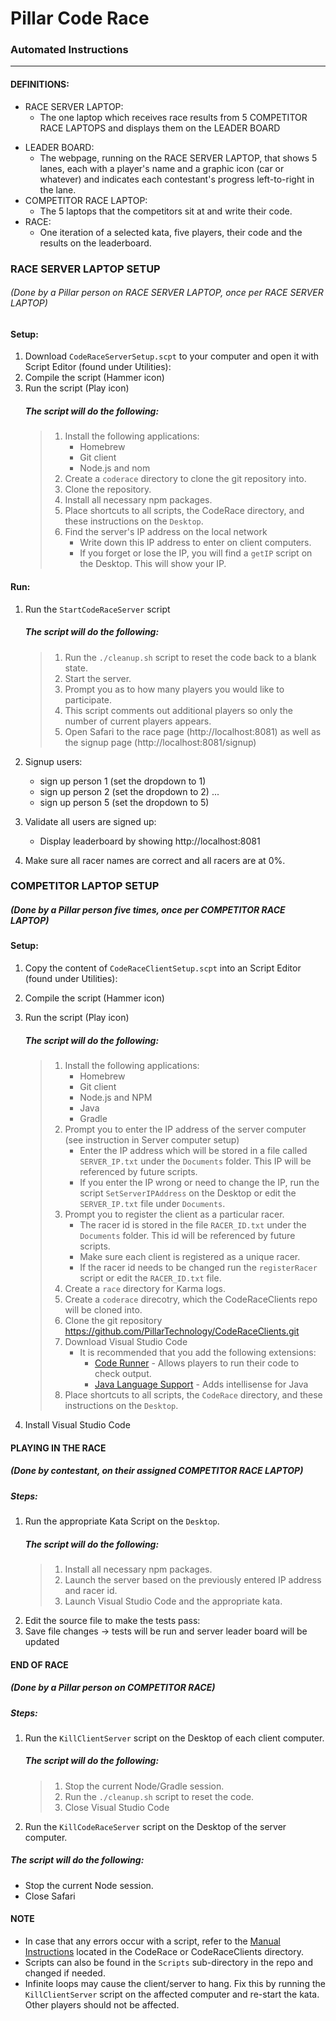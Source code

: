 # Pillar Code Race
### Automated Instructions
-----

#### DEFINITIONS:
   * RACE SERVER LAPTOP: 
      - The one laptop which receives race results from 5 COMPETITOR RACE LAPTOPS and displays them on the LEADER BOARD
   - LEADER BOARD: 
      - The webpage, running on the RACE SERVER LAPTOP, that shows 5 lanes, each with a player's name and a graphic icon (car or whatever) and indicates each contestant's progress left-to-right in the lane.
   - COMPETITOR RACE LAPTOP: 
      - The 5 laptops that the competitors sit at and write their code.
   - RACE: 
      - One iteration of a selected kata, five players, their code and the results on the leaderboard.



### RACE SERVER LAPTOP SETUP
###### (Done by a Pillar person on RACE SERVER LAPTOP, once per RACE SERVER LAPTOP)

#### Setup:
1. Download `CodeRaceServerSetup.scpt` to your computer and open it with Script Editor (found under Utilities):
2. Compile the script (Hammer icon)
3. Run the script (Play icon)
   ##### The script will do the following: 
      >1. Install the following applications:
      >    * Homebrew
      >    * Git client
      >    * Node.js and nom
      >2. Create a `coderace` directory to clone the git repository into.
      >3. Clone the repository.
      >4. Install all necessary npm packages.
      >5. Place shortcuts to all scripts, the CodeRace directory, and these instructions on the `Desktop`.
      >6. Find the server's IP address on the local network
      >    * Write down this IP address to enter on client computers.
      >    * If you forget or lose the IP, you will find a `getIP` script on the Desktop.  This will show your IP.
        
#### Run:
1. Run the `StartCodeRaceServer` script
   ##### The script will do the following:
      >1. Run the `./cleanup.sh` script to reset the code back to a blank state.
      >2. Start the server.
      >3. Prompt you as to how many players you would like to participate.
      >4. This script comments out additional players so only the number of current players appears.
      >5. Open Safari to the race page (http://localhost:8081) as well as the signup page (http://localhost:8081/signup)
    
 2. Signup users:
    * sign up person 1 (set the dropdown to 1)
    * sign up person 2 (set the dropdown to 2)
      ...
    * sign up person 5 (set the dropdown to 5)
 3. Validate all users are signed up:
    * Display leaderboard by showing http://localhost:8081
    
 4. Make sure all racer names are correct and all racers are at 0%.

### COMPETITOR LAPTOP SETUP
##### (Done by a Pillar person five times, once per COMPETITOR RACE LAPTOP)

#### Setup:
1. Copy the content of `CodeRaceClientSetup.scpt` into an Script Editor (found under Utilities):
2. Compile the script (Hammer icon)
3. Run the script (Play icon)
   ##### The script will do the following: 
   >1. Install the following applications:
   >    * Homebrew
   >    * Git client
   >    * Node.js and NPM
   >    * Java
   >    * Gradle
   >2. Prompt you to enter the IP address of the server computer (see instruction in Server computer setup)
   >    * Enter the IP address which will be stored in a file called `SERVER_IP.txt` under the `Documents` folder.  This IP    will be referenced by future scripts.
   >    * If you enter the IP wrong or need to change the IP, run the script `SetServerIPAddress` on the Desktop or edit the `SERVER_IP.txt` file under `Documents`.
   >3. Prompt you to register the client as a particular racer.
   >    * The racer id is stored in the file `RACER_ID.txt` under the `Documents` folder.  This id will be referenced by future scripts.
   >    * Make sure each client is registered as a unique racer.
   >    * If the racer id needs to be changed run the `registerRacer` script or edit the `RACER_ID.txt` file.
   >4. Create a `race` directory for Karma logs.
   >5. Create a `coderace` direcotry, which the CodeRaceClients repo will be cloned into.
   >6. Clone the git repository https://github.com/PillarTechnology/CodeRaceClients.git
   >7. Download Visual Studio Code
   >    * It is recommended that you add the following extensions:
   >       * [Code Runner](https://marketplace.visualstudio.com/items?itemName=formulahendry.code-runner "Code Runner") - Allows players to run their code to check output.
   >       * [Java Language Support](https://marketplace.visualstudio.com/items?itemName=georgewfraser.vscode-javac "Java Language Support") - Adds intellisense for Java
   >8. Place shortcuts to all scripts, the `CodeRace` directory, and these instructions on the `Desktop`.

4. Install Visual Studio Code

#### PLAYING IN THE RACE
##### (Done by contestant, on their assigned COMPETITOR RACE LAPTOP)
  ##### Steps:
1. Run the appropriate Kata Script on the `Desktop`.
   ##### The script will do the following:
      > 1. Install all necessary npm packages.
      > 2. Launch the server based on the previously entered IP address and racer id.
      > 3. Launch Visual Studio Code and the appropriate kata.
      >
2. Edit the source file to make the tests pass:
3. Save file changes -> tests will be run and server leader board will be updated

#### END OF RACE
##### (Done by a Pillar person on COMPETITOR RACE)
##### Steps:
1. Run the `KillClientServer` script on the Desktop of each client computer.
   ##### The script will do the following:
      > 1. Stop the current Node/Gradle session.
      > 2. Run the `./cleanup.sh` script to reset the code.
      > 3. Close Visual Studio Code
2. Run the `KillCodeRaceServer` script on the Desktop of the server computer.
##### The script will do the following:
   * Stop the current Node session.
   * Close Safari

#### NOTE
* In case that any errors occur with a script, refer to the [Manual Instructions](https://github.com/PillarTechnology/CodeRace/blob/master/ManualInstructions.md "Manual Instructions") located in the CodeRace or CodeRaceClients directory.
* Scripts can also be found in the `Scripts` sub-directory in the repo and changed if needed.
* Infinite loops may cause the client/server to hang.  Fix this by running the `KillClientServer` script on the affected computer and re-start the kata. Other players should not be affected.
